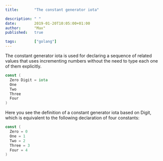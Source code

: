 ```yaml
---
title:       "The constant generator iota"

description: " "
date:        2019-01-20T10:05:00+01:00
author:      "Max"
published:   true

tags:        ["golang"]
---
```


The constant generator iota is used for declaring a sequence of related values that uses incrementing numbers without the need to type each one of them explicitly.

```go
const (
  Zero Digit = iota
  One
  Two
  Three
  Four
)
```

Here you see the definition of a constant generator iota based on Digit, which is equivalent to the following declaration of four constants:

```go
const (
  Zero = 0
  One = 1
  Two = 2
  Three = 3
  Four = 4
)
```
